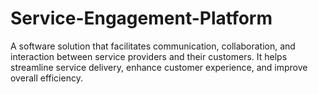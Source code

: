 # Service-Engagement-Platform
A software solution that facilitates communication, collaboration, and interaction between service providers and their customers. It helps streamline service delivery, enhance customer experience, and improve overall efficiency. 
